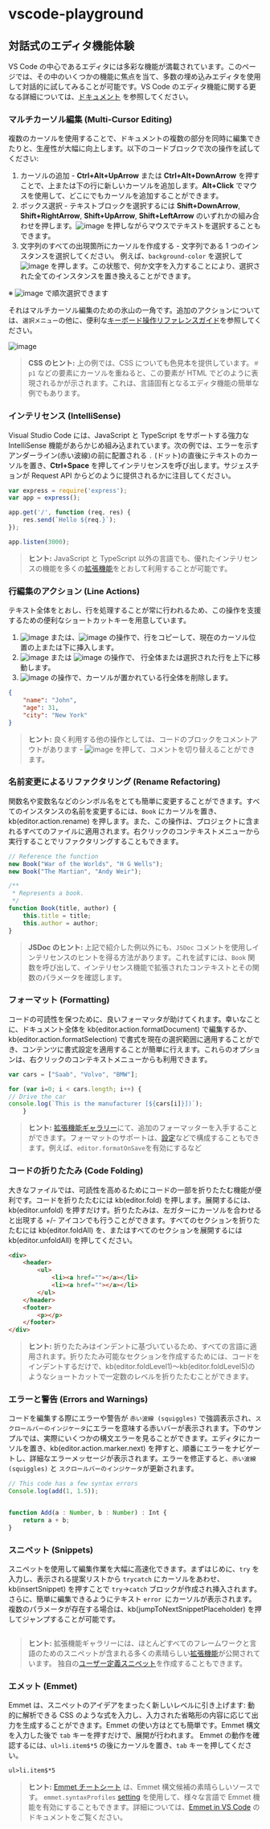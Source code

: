 # vscode-playground

## 対話式のエディタ機能体験

VS Code の中心であるエディタには多彩な機能が満載されています。このページでは、その中のいくつかの機能に焦点を当て、多数の埋め込みエディタを使用して対話的に試してみることが可能です。VS Code のエディタ機能に関する更なる詳細については、[ドキュメント](https://code.visualstudio.com/docs/editor/codebasics) を参照してください。

### マルチカーソル編集 (Multi-Cursor Editing)

複数のカーソルを使用することで、ドキュメントの複数の部分を同時に編集できたりと、生産性が大幅に向上します。以下のコードブロックで次の操作を試してください:

1. カーソルの追加 - **Ctrl+Alt+UpArrow** または **Ctrl+Alt+DownArrow** を押すことで、上または下の行に新しいカーソルを追加します。**Alt+Click** でマウスを使用して、どこにでもカーソルを追加することができます。
2. ボックス選択 - テキストブロックを選択するには **Shift+DownArrow**, **Shift+RightArrow**, **Shift+UpArrow**, **Shift+LeftArrow** のいずれかの組み合わせを押します。![image](https://user-images.githubusercontent.com/1501327/163929446-c265e09a-5821-4d02-9e37-d005d9760098.png) を押しながらマウスでテキストを選択することもできます。
3. 文字列のすべての出現箇所にカーソルを作成する - 文字列である 1 つのインスタンスを選択してください。 例えば、`background-color` を選択して ![image](https://user-images.githubusercontent.com/1501327/163931384-38644c7d-d597-41c8-a957-b787bb37f829.png)
 を押します。この状態で、何か文字を入力することにより、選択された全てのインスタンスを置き換えることができます。

※ ![image](https://user-images.githubusercontent.com/1501327/163937296-a2bcb6f2-caf9-4b32-bf3e-87729c476016.png) で順次選択できます

それはマルチカーソル編集のための氷山の一角です。追加のアクションについては、`選択メニュー`の他に、便利な[キーボード操作リファレンスガイド](https://github.com/winofsql/vscode-template/blob/main/keyboard.md)を参照してください。

![image](https://user-images.githubusercontent.com/1501327/135271074-dfe0750a-ee98-42b4-84b3-c5fc5ac330c4.png)

> **CSS のヒント:** 上の例では、CSS についても色見本を提供しています。`＃p1` などの要素にカーソルを重ねると、この要素が HTML でどのように表現されるかが示されます。これは、言語固有となるエディタ機能の簡単な例でもあります。

### インテリセンス (IntelliSense)

Visual Studio Code には、JavaScript と TypeScript をサポートする強力な IntelliSense 機能があらかじめ組み込まれています。次の例では、エラーを示すアンダーライン(赤い波線)の前に配置される `.` (ドット)の直後にテキストのカーソルを置き、**Ctrl+Space** を押してインテリセンスを呼び出します。サジェスチョンが Request API からどのように提供されるかに注目してください。

```js
var express = require('express');
var app = express();

app.get('/', function (req, res) {
    res.send(`Hello ${req.}`);
});

app.listen(3000);
```

>**ヒント:** JavaScript と TypeScript 以外の言語でも、優れたインテリセンスの機能を多くの[拡張機能](command:workbench.extensions.action.showPopularExtensions)をとおして利用することが可能です。

### 行編集のアクション (Line Actions)

テキスト全体をとおし、行を処理することが常に行われるため、この操作を支援するための便利なショートカットキーを用意しています。

1. ![image](https://user-images.githubusercontent.com/1501327/163935969-adc1c298-3cc7-4d6d-a75b-5f08a9870368.png) または、![image](https://user-images.githubusercontent.com/1501327/163936038-444e1f8a-67d8-43b6-813c-ae5133f96f83.png) の操作で、行をコピーして、現在のカーソル位置の上または下に挿入します。
2. ![image](https://user-images.githubusercontent.com/1501327/163936239-cb27be62-249c-4765-be18-dd7828df3525.png) または ![image](https://user-images.githubusercontent.com/1501327/163936278-29e8b53a-68f2-415f-979d-22112a8f9d35.png) の操作で、 行全体または選択された行を上下に移動します。
3. ![image](https://user-images.githubusercontent.com/1501327/163936535-5e19dcbc-53eb-4a11-add5-c374e599adaa.png) の操作で、カーソルが置かれている行全体を削除します。

```json
{
    "name": "John",
    "age": 31,
    "city": "New York"
}
```

> **ヒント:** 良く利用する他の操作としては、コードのブロックをコメントアウトがあります - ![image](https://user-images.githubusercontent.com/1501327/163936730-77c10559-c4da-4c10-b130-fcaf4484dd9a.png) を押して、コメントを切り替えることができます。

### 名前変更によるリファクタリング (Rename Refactoring)

関数名や変数名などのシンボル名をとても簡単に変更することができます。すべてのインスタンスの名前を変更するには、`Book` にカーソルを置き、kb(editor.action.rename) を押します。また、この操作は、プロジェクトに含まれるすべてのファイルに適用されます。右クリックのコンテキストメニューから実行することでリファクタリングすることもできます。

```js
// Reference the function
new Book("War of the Worlds", "H G Wells");
new Book("The Martian", "Andy Weir");

/**
 * Represents a book.
 */
function Book(title, author) {
	this.title = title;
	this.author = author;
}
```

>**JSDoc のヒント:** 上記で紹介した例以外にも、`JSDoc` コメントを使用しインテリセンスのヒントを得る方法があります。これを試すには、`Book` 関数を呼び出して、インテリセンス機能で拡張されたコンテキストとその関数のパラメータを確認します。

### フォーマット (Formatting)

コードの可読性を保つために、良いフォーマッタが助けてくれます。幸いなことに、ドキュメント全体を kb(editor.action.formatDocument) で編集するか、kb(editor.action.formatSelection) で書式を現在の選択範囲に適用することができ、コンテンツに書式設定を適用することが簡単に行えます。これらのオプションは、右クリックのコンテキストメニューからも利用できます。

```js
var cars = ["Saab", "Volvo", "BMW"];

for (var i=0; i < cars.length; i++) {
// Drive the car
console.log(`This is the manufacturer [${cars[i]}])`);
    }
```

>**ヒント:** [拡張機能ギャラリー](command:workbench.extensions.action.showPopularExtensions)にて、追加のフォーマッターを入手することができます。フォーマットのサポートは、[設定](command:workbench.action.openGlobalSettings)などで構成することもできます。例えば、`editor.formatOnSave`を有効にするなど

### コードの折りたたみ (Code Folding)

大きなファイルでは、可読性を高めるためにコードの一部を折りたたむ機能が便利です。コードを折りたたむには kb(editor.fold) を押します。展開するには、kb(editor.unfold) を押すだけす。折りたたみは、左ガターにカーソルを合わせると出現する +/- アイコンでも行うことができます。すべてのセクションを折りたたむには kb(editor.foldAll) を、またはすべてのセクションを展開するには kb(editor.unfoldAll) を押してください。

```html
<div>
    <header>
        <ul>
            <li><a href=""></a></li>
            <li><a href=""></a></li>
        </ul>
    </header>
    <footer>
        <p></p>
    </footer>
</div>
```

>**ヒント:** 折りたたみはインデントに基づいているため、すべての言語に適用されます。折りたたみ可能なセクションを作成するためには、コードをインデントするだけで、kb(editor.foldLevel1)〜kb(editor.foldLevel5)のようなショートカットで一定数のレベルを折りたたむことができます。

### エラーと警告 (Errors and Warnings)

コードを編集する際にエラーや警告が `赤い波線 (squiggles)` で強調表示され、`スクロールバーのインジケータ`にエラーを意味する赤いバーが表示されます。下のサンプルでは、実際にいくつかの構文エラーを見ることができます。エディタにカーソルを置き、kb(editor.action.marker.next) を押すと、順番にエラーをナビゲートし、詳細なエラーメッセージが表示されます。エラーを修正すると、`赤い波線 (squiggles)` と `スクロールバーのインジケータ`が更新されます。

```js
// This code has a few syntax errors
Console.log(add(1, 1.5));


function Add(a : Number, b : Number) : Int {
    return a + b;
}
```

###  スニペット (Snippets)

スニペットを使用して編集作業を大幅に高速化できます。まずはじめに、`try` を入力し、表示される提案リストから `trycatch` にカーソルをあわせ、kb(insertSnippet) を押すことで `try`->`catch` ブロックが作成され挿入されます。さらに、簡単に編集できるようにテキスト `error `にカーソルが表示されます。複数のパラメータが存在する場合は、kb(jumpToNextSnippetPlaceholder) を押してジャンプすることが可能です。

```js

```

>**ヒント:** 拡張機能ギャラリーには、ほとんどすべてのフレームワークと言語のためのスニペットが含まれる多くの素晴らしい[拡張機能](command:workbench.extensions.action.showPopularExtensions)が公開されています。 独自の[ユーザー定義スニペット](command:workbench.action.openSnippets)を作成することもできます。

### エメット (Emmet)

Emmet は、スニペットのアイデアをまったく新しいレベルに引き上げます: 動的に解析できる CSS のような式を入力し、入力された省略形の内容に応じて出力を生成することができます。Emmet の使い方はとても簡単です。Emmet 構文を入力した後で `tab` キーを押すだけで、展開が行われます。 Emmet の動作を確認するには、`ul>li.item$*5` の後にカーソルを置き、`tab` キーを押してください。

```html
ul>li.item$*5
```

>**ヒント:** [Emmet チートシート](http://docs.emmet.io/cheat-sheet/) は、Emmet 構文候補の素晴らしいソースです。 `emmet.syntaxProfiles` [setting](command:workbench.action.openGlobalSettings) を使用して、様々な言語で Emmet 機能を有効にすることもできます。詳細については、[Emmet in VS Code](https://code.visualstudio.com/docs/editor/emmet) のドキュメントをご覧ください。

